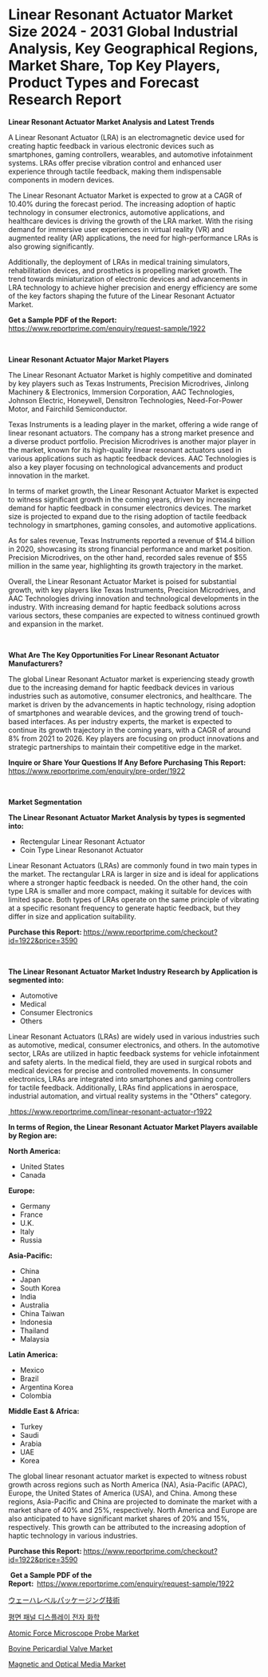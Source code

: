 <p><h1>Linear Resonant Actuator Market Size 2024 - 2031 Global Industrial Analysis, Key Geographical Regions, Market Share, Top Key Players, Product Types and Forecast Research Report</h1></p><p><strong>Linear Resonant Actuator Market Analysis and Latest Trends</strong></p>
<p><p>A Linear Resonant Actuator (LRA) is an electromagnetic device used for creating haptic feedback in various electronic devices such as smartphones, gaming controllers, wearables, and automotive infotainment systems. LRAs offer precise vibration control and enhanced user experience through tactile feedback, making them indispensable components in modern devices.</p><p>The Linear Resonant Actuator Market is expected to grow at a CAGR of 10.40% during the forecast period. The increasing adoption of haptic technology in consumer electronics, automotive applications, and healthcare devices is driving the growth of the LRA market. With the rising demand for immersive user experiences in virtual reality (VR) and augmented reality (AR) applications, the need for high-performance LRAs is also growing significantly.</p><p>Additionally, the deployment of LRAs in medical training simulators, rehabilitation devices, and prosthetics is propelling market growth. The trend towards miniaturization of electronic devices and advancements in LRA technology to achieve higher precision and energy efficiency are some of the key factors shaping the future of the Linear Resonant Actuator Market.</p></p>
<p><strong>Get a Sample PDF of the Report:&nbsp;</strong> <a href="https://www.reportprime.com/enquiry/request-sample/1922">https://www.reportprime.com/enquiry/request-sample/1922</a></p>
<p>&nbsp;</p>
<p><strong>Linear Resonant Actuator Major Market Players</strong></p>
<p><p>The Linear Resonant Actuator Market is highly competitive and dominated by key players such as Texas Instruments, Precision Microdrives, Jinlong Machinery & Electronics, Immersion Corporation, AAC Technologies, Johnson Electric, Honeywell, Densitron Technologies, Need-For-Power Motor, and Fairchild Semiconductor.</p><p>Texas Instruments is a leading player in the market, offering a wide range of linear resonant actuators. The company has a strong market presence and a diverse product portfolio. Precision Microdrives is another major player in the market, known for its high-quality linear resonant actuators used in various applications such as haptic feedback devices. AAC Technologies is also a key player focusing on technological advancements and product innovation in the market.</p><p>In terms of market growth, the Linear Resonant Actuator Market is expected to witness significant growth in the coming years, driven by increasing demand for haptic feedback in consumer electronics devices. The market size is projected to expand due to the rising adoption of tactile feedback technology in smartphones, gaming consoles, and automotive applications.</p><p>As for sales revenue, Texas Instruments reported a revenue of $14.4 billion in 2020, showcasing its strong financial performance and market position. Precision Microdrives, on the other hand, recorded sales revenue of $55 million in the same year, highlighting its growth trajectory in the market.</p><p>Overall, the Linear Resonant Actuator Market is poised for substantial growth, with key players like Texas Instruments, Precision Microdrives, and AAC Technologies driving innovation and technological developments in the industry. With increasing demand for haptic feedback solutions across various sectors, these companies are expected to witness continued growth and expansion in the market.</p></p>
<p>&nbsp;</p>
<p><strong>What Are The Key Opportunities For Linear Resonant Actuator Manufacturers?</strong></p>
<p><p>The global Linear Resonant Actuator market is experiencing steady growth due to the increasing demand for haptic feedback devices in various industries such as automotive, consumer electronics, and healthcare. The market is driven by the advancements in haptic technology, rising adoption of smartphones and wearable devices, and the growing trend of touch-based interfaces. As per industry experts, the market is expected to continue its growth trajectory in the coming years, with a CAGR of around 8% from 2021 to 2026. Key players are focusing on product innovations and strategic partnerships to maintain their competitive edge in the market.</p></p>
<p><strong>Inquire or Share Your Questions If Any Before Purchasing This Report:</strong> <a href="https://www.reportprime.com/enquiry/pre-order/1922">https://www.reportprime.com/enquiry/pre-order/1922</a></p>
<p>&nbsp;</p>
<p><strong>Market Segmentation</strong></p>
<p><strong>The Linear Resonant Actuator Market Analysis by types is segmented into:</strong></p>
<p><ul><li>Rectengular Linear Resonant Actuator</li><li>Coin Type Linear Resonanot Actuator</li></ul></p>
<p><p>Linear Resonant Actuators (LRAs) are commonly found in two main types in the market. The rectangular LRA is larger in size and is ideal for applications where a stronger haptic feedback is needed. On the other hand, the coin type LRA is smaller and more compact, making it suitable for devices with limited space. Both types of LRAs operate on the same principle of vibrating at a specific resonant frequency to generate haptic feedback, but they differ in size and application suitability.</p></p>
<p><strong>Purchase this Report:&nbsp;</strong><a href="https://www.reportprime.com/checkout?id=1922&price=3590">https://www.reportprime.com/checkout?id=1922&price=3590</a></p>
<p>&nbsp;</p>
<p><strong>The Linear Resonant Actuator Market Industry Research by Application is segmented into:</strong></p>
<p><ul><li>Automotive</li><li>Medical</li><li>Consumer Electronics</li><li>Others</li></ul></p>
<p><p>Linear Resonant Actuators (LRAs) are widely used in various industries such as automotive, medical, consumer electronics, and others. In the automotive sector, LRAs are utilized in haptic feedback systems for vehicle infotainment and safety alerts. In the medical field, they are used in surgical robots and medical devices for precise and controlled movements. In consumer electronics, LRAs are integrated into smartphones and gaming controllers for tactile feedback. Additionally, LRAs find applications in aerospace, industrial automation, and virtual reality systems in the "Others" category.</p></p>
<p><a href="https://www.reportprime.com/linear-resonant-actuator-r1922">&nbsp;https://www.reportprime.com/linear-resonant-actuator-r1922</a></p>
<p><strong>In terms of Region, the Linear Resonant Actuator Market Players available by Region are:</strong></p>
<p>
    <p> <strong> North America: </strong>
        <ul>
            <li>United States</li>
            <li>Canada</li>
        </ul>
        </p> 
    <p> <strong> Europe: </strong>
        <ul>
            <li>Germany</li>
            <li>France</li>
            <li>U.K.</li>
            <li>Italy</li>
            <li>Russia</li>
        </ul>
        </p> 
    <p> <strong> Asia-Pacific: </strong>
        <ul>
            <li>China</li>
            <li>Japan</li>
            <li>South Korea</li>
            <li>India</li>
            <li>Australia</li>
            <li>China Taiwan</li>
            <li>Indonesia</li>
            <li>Thailand</li>
            <li>Malaysia</li>
        </ul>
        </p> 
    <p> <strong> Latin America: </strong>
        <ul>
            <li>Mexico</li>
            <li>Brazil</li>
            <li>Argentina Korea</li>
            <li>Colombia</li>
        </ul>
        </p> 
    <p> <strong> Middle East & Africa: </strong>
        <ul>
            <li>Turkey</li>
            <li>Saudi</li>
            <li>Arabia</li>
            <li>UAE</li>
            <li>Korea</li>
        </ul>
    </p>
    </p>
<p><p>The global linear resonant actuator market is expected to witness robust growth across regions such as North America (NA), Asia-Pacific (APAC), Europe, the United States of America (USA), and China. Among these regions, Asia-Pacific and China are projected to dominate the market with a market share of 40% and 25%, respectively. North America and Europe are also anticipated to have significant market shares of 20% and 15%, respectively. This growth can be attributed to the increasing adoption of haptic technology in various industries.</p></p>
<p><strong>Purchase this Report: </strong><a href="https://www.reportprime.com/checkout?id=1922&price=3590">https://www.reportprime.com/checkout?id=1922&price=3590</a></p>
<p>&nbsp;<strong>Get a Sample PDF of the Report:&nbsp;&nbsp;</strong><a href="https://www.reportprime.com/enquiry/request-sample/1922">https://www.reportprime.com/enquiry/request-sample/1922</a></p>
<p><strong></strong></p>
<p><p><a href="https://github.com/JessKilback/Market-Research-Report-List-2/blob/main/225007382542.md">ウェーハレベルパッケージング技術</a></p><p><a href="https://github.com/ThomasElmes2022/Market-Research-Report-List-2/blob/main/7106570102581.md">평면 패널 디스플레이 전자 화학</a></p><p><a href="https://github.com/BobbyMartinebXfnV/Market-Research-Report-List-1/blob/main/atomic-force-microscope-probe-market.md">Atomic Force Microscope Probe Market</a></p><p><a href="https://medium.com/@brisistensen57567/analyzing-bovine-pericardial-valve-market-dynamics-and-growth-drivers-and-forecasted-for-period-1370bf8fc619?postPublishedType=initial">Bovine Pericardial Valve Market</a></p><p><a href="https://github.com/rakibtthstu9900/Market-Research-Report-List-2/blob/main/magnetic-and-optical-media-market.md">Magnetic and Optical Media Market</a></p></p>
